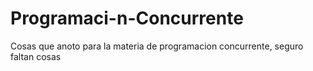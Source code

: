 # Programaci-n-Concurrente
Cosas que anoto para la materia de programacion concurrente, seguro faltan cosas

